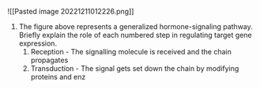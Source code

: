 ![[Pasted image 20221211012226.png]]
1. The figure above represents a generalized hormone-signaling pathway. Briefly explain the role of each numbered step in regulating target gene expression.
	1. Reception - The signalling molecule is received and the chain propagates
	2. Transduction - The signal gets set down the chain by modifying proteins and enz